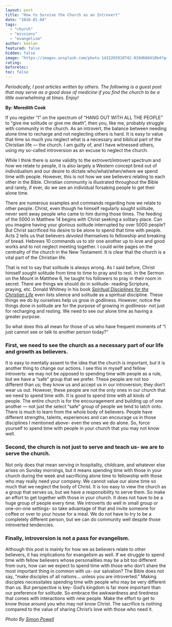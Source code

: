 ```yaml
---
layout: post
title: "How to Survive the Church as an Introvert"
date: "2016-01-04"
tags: 
  - "church"
  - "missions"
  - "evangelism"
author: keelan
featured: false
hidden: false
image: "https://images.unsplash.com/photo-1432265910742-819d660410b4?q=80&w=2070&auto=format&fit=crop&ixlib=rb-4.0.3&ixid=M3wxMjA3fDB8MHxwaG90by1wYWdlfHx8fGVufDB8fHx8fA%3D%3D"
rating:
beforetoc:
toc: false
---
```


_Periodically, I post articles written by others. The following is a guest post that may serve as a good dose of medicine if you find the church to be a little overwhelming at times. Enjoy!_

**By: Meredith Cook**

If you register “I” on the spectrum of “HANG OUT WITH ALL THE PEOPLE” to “give me solitude or give me death”, then you, like me, probably struggle with community in the church. As an introvert, the balance between needing alone time to recharge and not neglecting others is hard. It is easy to value that time so much you neglect what is a necessary and biblical part of the Christian life — the church. I am guilty of, and I have witnessed others, using my so-called introversion as an excuse to neglect the church.

While I think there is some validity to the extrovert/introvert spectrum and how we relate to people, it is also largely a Western concept bred out of individualism and our desire to dictate who/what/when/where we spend time with people. However, this is not how we see believers relating to each other in the Bible. Christian community is illustrated throughout the Bible and rarely, if ever, do we see an individual forsaking people to get their alone time.

There are numerous examples and commands regarding how we relate to other people. Christ, even though he himself regularly sought solitude, never sent away people who came to him during those times. The feeding of the 5000 in Matthew 14 begins with Christ seeking a solitary place. Can you imagine having your glorious solitude interrupted by over 5000 people? But Christ sacrificed his desire to be alone to spend that time with people. Acts 2 tells us that believers _devoted_ themselves to fellowship and breaking of bread. Hebrews 10 commands us to stir one another up to love and good works and to not neglect meeting together. I could write pages on the centrality of the church in the New Testament. It is clear that the church is a vital part of the Christian life.

That is not to say that solitude is always wrong. As I said before, Christ himself sought solitude from time to time to pray and to rest. In the Sermon on the Mount in Matthew 6, he taught his followers to pray in their room in secret. There are things we should do in solitude- reading Scripture, praying, etc. Donald Whitney in his book _[Spiritual Disciplines for the Christian Life](https://amzn.to/2S2ha1U)_ even lists silence and solitude as a spiritual discipline. These things we do by ourselves help us grow in godliness. However, notice the things done in solitude are for the purpose of growing in godliness- not just for recharging and resting. We need to see our alone time as having a greater purpose.

So what does this all mean for those of us who have frequent moments of “I just cannot see or talk to another person today?”

### First, we need to see the church as a necessary part of our life and growth as believers.

It is easy to mentally assent to the idea that the church is important, but it is another thing to change our actions. I see this in myself and fellow introverts: we may not be opposed to spending time with people as a rule, but we have a “safe” group that we prefer. These people are not too different than us; they know us and accept us in our introversion; they don’t wear us out. However, these people are not the only ones in our church that we need to spend time with. It is good to spend time with all kinds of people. The entire church is for the encouragement and building up of one another — not just the select “safe” group of people we tend to latch onto. There is much to learn from the whole body of believers. People have different strengths, talents, experiences and can encourage us in those disciplines I mentioned above- even the ones we do alone. So, force yourself to spend time with people in your church that you may not know well.

### Second, the church is not just to serve and teach us- we are to serve the church.

Not only does that mean serving in hospitality, childcare, and whatever else arises on Sunday mornings, but it means spending time with those in your church during the week and sacrificing alone time to fellowship with those who may really need your company. We cannot value our alone time so much that we neglect the body of Christ. It is too easy to view the church as a group that serves us, but we have a responsibility to serve them. So make an effort to get together with those in your church. It does not have to be a huge group of people every time. We introverts do well in small group or one-on-one settings- so take advantage of that and invite someone for coffee or over to your house for a meal. We do not have to try to be a completely different person, but we can do community well despite those introverted tendencies.

### Finally, introversion is not a pass for evangelism.

Although this post is mainly for how we as believers relate to other believers, it has implications for evangelism as well. If we struggle to spend time with fellow believers whose personalities may be a bit too different from ours, how can we expect to spend time with those who don’t share the most important thing in common with us- our salvation? The Bible does not say, “make disciples of all nations… unless you are introverted.” Making disciples necessitates spending time with people who may be very different than us. But perspective is key- God’s kingdom is far more important than our preference for solitude. So embrace the awkwardness and tiredness that comes with interactions with new people. Make the effort to get to know those around you who may not know Christ. The sacrifice is nothing compared to the value of sharing Christ’s love with those who need it.

_Photo By [Simon Powell](http://www.flickr.com/photos/63054407@N03/8517432988/)_
